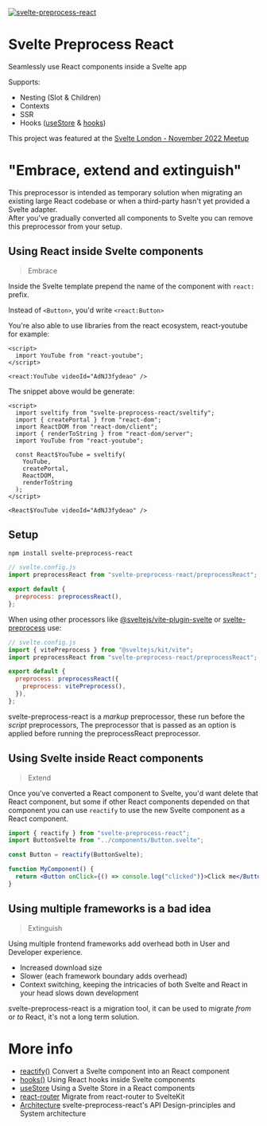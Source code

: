 [![svelte-preprocess-react](./static/svelte-preprocess-react.svg)](https://www.npmjs.com/package/svelte-preprocess-react)

# Svelte Preprocess React

Seamlessly use React components inside a Svelte app

Supports:

- Nesting (Slot & Children)
- Contexts
- SSR
- Hooks ([useStore](./docs/useStore.md) & [hooks](./docs/hooks.md))

This project was featured at the [Svelte London - November 2022 Meetup](https://www.youtube.com/live/DXQl1G54DJY?feature=share&t=2569)

# "Embrace, extend and extinguish"

This preprocessor is intended as temporary solution when migrating an existing large React codebase or when a third-party hasn't yet provided a Svelte adapter.  
After you've gradually converted all components to Svelte you can remove this preprocessor from your setup.

## Using React inside Svelte components

> Embrace

Inside the Svelte template prepend the name of the component with `react:` prefix.

Instead of `<Button>`, you'd write `<react:Button>`

You're also able to use libraries from the react ecosystem, react-youtube for example:

```svelte
<script>
  import YouTube from "react-youtube";
</script>

<react:YouTube videoId="AdNJ3fydeao" />
```

The snippet above would be generate:

```svelte
<script>
  import sveltify from "svelte-preprocess-react/sveltify";
  import { createPortal } from "react-dom";
  import ReactDOM from "react-dom/client";
  import { renderToString } from "react-dom/server";
  import YouTube from "react-youtube";

  const React$YouTube = sveltify(
    YouTube,
    createPortal,
    ReactDOM,
    renderToString
  );
</script>

<React$YouTube videoId="AdNJ3fydeao" />
```

## Setup

```sh
npm install svelte-preprocess-react
```

```js
// svelte.config.js
import preprocessReact from "svelte-preprocess-react/preprocessReact";

export default {
  preprocess: preprocessReact(),
};
```

When using other processors like [@sveltejs/vite-plugin-svelte](https://github.com/sveltejs/vite-plugin-svelte/blob/main/docs/preprocess.md) or [svelte-preprocess](https://github.com/sveltejs/svelte-preprocess) use:

```js
// svelte.config.js
import { vitePreprocess } from "@sveltejs/kit/vite";
import preprocessReact from "svelte-preprocess-react/preprocessReact";

export default {
  preprocess: preprocessReact({
    preprocess: vitePreprocess(),
  }),
};
```

svelte-preprocess-react is a _markup_ preprocessor, these run before the _script_ preprocessors,
The preprocessor that is passed as an option is applied before running the preprocessReact preprocessor.

## Using Svelte inside React components

> Extend

Once you've converted a React component to Svelte, you'd want delete that React component, but some if other React components depended on that component you can use `reactify` to use the new Svelte component as a React component.

```jsx
import { reactify } from "svelte-preprocess-react";
import ButtonSvelte from "../components/Button.svelte";

const Button = reactify(ButtonSvelte);

function MyComponent() {
  return <Button onClick={() => console.log("clicked")}>Click me</Button>;
}
```

## Using multiple frameworks is a bad idea

> Extinguish

Using multiple frontend frameworks add overhead both in User and Developer experience.

- Increased download size
- Slower (each framework boundary adds overhead)
- Context switching, keeping the intricacies of both Svelte and React in your head slows down development

svelte-preprocess-react is a migration tool, it can be used to migrate _from_ or _to_ React, it's not a long term solution.

# More info

- [reactify()](./docs/reactify.md) Convert a Svelte component into an React component
- [hooks()](./docs/hooks.md) Using React hooks inside Svelte components
- [useStore](./docs/useStore.md) Using a Svelte Store in a React components
- [react-router](./docs/react-router.md) Migrate from react-router to SvelteKit
- [Architecture](./docs/architecture.md) svelte-preprocess-react's API Design-principles and System architecture
